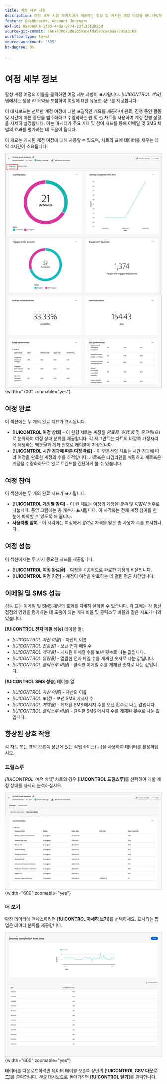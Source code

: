 ```yaml
---
title: 여정 세부 사항
description: 여정 세부 사항 페이지에서 제공하는 정보 및 게시된 계정 여정을 모니터링하고 관리하는 데 도움이 되는 방법에 대해 알아봅니다.
feature: Dashboards, Account Journeys
exl-id: 09a0e06a-1fd3-44da-9774-23f125f2823d
source-git-commit: 7667478672de935abc4fda587ce4ba977a5a3168
workflow-type: tm+mt
source-wordcount: '525'
ht-degree: 0%

---
```


# 여정 세부 정보

활성 계정 여정의 이름을 클릭하면 여정 세부 사항이 표시됩니다. _[!UICONTROL 개요]_ 탭에서는 생성 AI 요약을 포함하여 여정에 대한 유용한 정보를 제공합니다.

이 대시보드는 선택한 계정 여정에 대한 포괄적인 개요를 제공하며 완료, 진행 중인 활동 및 시간에 따른 중단을 범주화하고 수량화하는 원 및 선 차트를 사용하여 계정 진행 상황을 자세히 설명합니다. 이는 마케터가 주요 게재 및 참여 지표를 통해 이메일 및 SMS 채널의 효과를 평가하는 데 도움이 됩니다.

이 개요는 게시된 계정 여정에 대해 사용할 수 있으며, 차트와 표에 데이터를 채우는 데 약 4시간이 소요됩니다.

![활성 여정 세부 정보에 액세스](./assets/journey-detail-overview.png){width="700" zoomable="yes"}

## 여정 완료

이 섹션에는 두 개의 완료 지표가 표시됩니다.

* **[!UICONTROL 여정 상태]** - 이 원형 차트는 계정을 _완료됨_, _진행 중_ 및 _중단됨_(으)로 분류하여 여정 상태 분류를 제공합니다. 각 세그먼트는 차트의 바깥쪽 가장자리에 해당하는 백분율과 계좌 번호로 레이블이 지정됩니다.
* **[!UICONTROL 시간 경과에 따른 여정 완료]** - 이 꺾은선형 차트는 시간 경과에 따라 여정을 완료한 계정의 수를 추적합니다. 가로축은 타임라인을 매핑하고 세로축은 계정을 수량화하므로 완료 트렌드를 간단하게 볼 수 있습니다.

## 여정 참여

이 섹션에는 두 개의 완료 지표가 표시됩니다.

* **[!UICONTROL 계정별 참여]** - 이 원 차트는 여정의 계정을 _참여_ 및 _미참여_ 범주로 나눕니다. 중앙 그림에는 총 개수가 표시됩니다. 이 시각화는 전체 계정 참여를 한 눈에 파악할 수 있도록 해 줍니다.
* **사용자별 참여** - 이 시각화는 여정에서 _참여_&#x200B;로 자격을 얻은 총 사용자 수를 표시합니다.

## 여정 성능

이 섹션에서는 두 가지 중요한 지표를 제공합니다.

* **[!UICONTROL 여정 완료율]** - 여정을 성공적으로 완료한 계정의 비율입니다.
* **[!UICONTROL 여정 기간]** - 계정이 여정을 완료하는 데 걸린 평균 시간입니다.

## 이메일 및 SMS 성능

성능 표는 이메일 및 SMS 채널의 효과를 자세히 살펴볼 수 있습니다. 각 표에는 각 통신 접점의 영향을 평가하는 데 도움이 되는 게재 비율 및 클릭스루 비율과 같은 지표가 나와 있습니다.

**[!UICONTROL 전자 메일 성능]** 테이블 열:

* _[!UICONTROL 자산 이름]_ - 자산의 이름
* _[!UICONTROL 전송됨]_ - 보낸 전자 메일 수
* _[!UICONTROL 게재율]_ - 게재된 이메일 수를 보낸 횟수로 나눈 값입니다.
* _[!UICONTROL 열람율]_ - 열람한 전자 메일 수를 게재된 숫자로 나눈 값입니다.
* _[!UICONTROL 클릭스루 비율]_ - 클릭한 이메일 수를 게재된 숫자로 나눈 값입니다.

**[!UICONTROL SMS 성능]** 테이블 열:

* _[!UICONTROL 자산 이름]_ - 자산의 이름
* _[!UICONTROL 보냄]_ - 보낸 SMS 메시지 수
* _[!UICONTROL 게재율]_ - 게재된 SMS 메시지 수를 보낸 횟수로 나눈 값입니다.
* _[!UICONTROL 클릭스루 비율]_ - 클릭한 SMS 메시지 수를 게재된 횟수로 나눈 값입니다.
<!-- 
To generate a shareable PDF of your current view, click **[!UICONTROL Export]** at the top right of the page. -->

## 향상된 상호 작용

각 차트 또는 표의 오른쪽 상단에 있는 작업 아이콘(**...**)을 사용하여 데이터를 활용하십시오.

### 드릴스루

_[!UICONTROL 여정 상태]_ 차트의 경우 **[!UICONTROL 드릴스루]**&#x200B;를 선택하여 개별 계정 상태를 자세히 분석하십시오.

![그래프 데이터에 대한 드릴스루](./assets/journey-status-drill-through.png){width="600" zoomable="yes"}
<!--
The applied global filters are carried over to the view and displayed at the top. Click the _Filter_ icon at the top left to filter the data display by journey.-->

### 더 보기

확장 데이터에 액세스하려면 **[!UICONTROL 자세히 보기]**&#x200B;를 선택하세요. 표시되는 팝업은 데이터 분류를 제공합니다.

![확장 데이터 보기](./assets/journey-completion-over-time-view-more.png){width="600" zoomable="yes"}

데이터를 다운로드하려면 데이터 테이블 오른쪽 상단의 **[!UICONTROL CSV 다운로드]**&#x200B;를 클릭합니다. _개요_ 대시보드로 돌아가려면 **[!UICONTROL 닫기]**&#x200B;를 클릭합니다.
